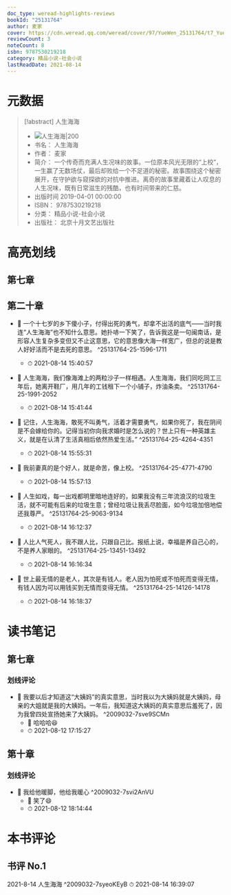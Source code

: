 ```yaml
---
doc_type: weread-highlights-reviews
bookId: "25131764"
author: 麦家
cover: https://cdn.weread.qq.com/weread/cover/97/YueWen_25131764/t7_YueWen_25131764.jpg
reviewCount: 3
noteCount: 8
isbn: 9787530219218
category: 精品小说-社会小说
lastReadDate: 2021-08-14
---
```

# 元数据
> [!abstract] 人生海海
> - ![ 人生海海|200](https://cdn.weread.qq.com/weread/cover/97/YueWen_25131764/t7_YueWen_25131764.jpg)
> - 书名： 人生海海
> - 作者： 麦家
> - 简介： 一个传奇而充满人生况味的故事。一位原本风光无限的“上校”，一生赢了无数场仗，最后却败给一个不足道的秘密。故事围绕这个秘密展开，在守护欲与窥探欲的对抗中推进。离奇的故事里藏着让人叹息的人生况味，既有日常滋生的残酷，也有时间带来的仁慈。
> - 出版时间 2019-04-01 00:00:00
> - ISBN： 9787530219218
> - 分类： 精品小说-社会小说
> - 出版社： 北京十月文艺出版社

# 高亮划线

## 第七章

 
## 第二十章


- 📌 一个十七岁的乡下傻小子，付得出死的勇气，却拿不出活的底气——当时我连“人生海海”也不知什么意思。她扑哧一下笑了，告诉我这是一句闽南话，是形容人生复杂多变但又不止这意思，它的意思像大海一样宽广，但总的说是教人好好活而不是去死的意思。 ^25131764-25-1596-1711
    - ⏱ 2021-08-14 15:40:57 

- 📌 人生海海，我们像海滩上的两粒沙子一样相遇。人生海海，我们同吃同工三年后，她离开鞋厂，用几年的工钱租下一个小铺子，炸油条卖。 ^25131764-25-1991-2052
    - ⏱ 2021-08-14 15:41:44 

- 📌 记住，人生海海，敢死不叫勇气，活着才需要勇气，如果你死了，我在阴间是不会嫁给你的。记得当初你向我求婚时是怎么说的？世上只有一种英雄主义，就是在认清了生活真相后依然热爱生活。” ^25131764-25-4264-4351
    - ⏱ 2021-08-14 15:55:31 

- 📌 我前妻真的是个好人，就是命苦，像上校。 ^25131764-25-4771-4790
    - ⏱ 2021-08-14 15:57:13 

- 📌 人生如戏，每一出戏都明里暗地连好的，如果我没有三年流浪汉的垃圾生活，就不可能有后来的垃圾生意；曾经垃圾让我丢尽脸面，如今垃圾加倍地偿还我尊严。 ^25131764-25-9063-9134
    - ⏱ 2021-08-14 16:12:37 

- 📌 人比人气死人，我不跟人比，只跟自己比。报纸上说，幸福是养自己心的，不是养人家眼的。 ^25131764-25-13451-13492
    - ⏱ 2021-08-14 16:16:34 

- 📌 世上最无情的是老人，其次是有钱人。老人因为怕死或不怕死而变得无情，有钱人因为可以用钱买到无情而变得无情。 ^25131764-25-14126-14178
    - ⏱ 2021-08-14 16:18:37 
# 读书笔记

## 第七章

### 划线评论
- 📌 我要以后才知道这“大姨妈”的真实意思，当时我以为大姨妈就是大姨妈，母亲的大姐就是我的大姨妈。一年后，我知道这大姨妈的真实意思后羞死了，因为我曾四处宣扬她来了大姨妈。  ^2009032-7sve9SCMn
    - 💭 哈哈哈😆
    - ⏱ 2021-08-12 17:15:27
   
## 第十章

### 划线评论
- 📌 我给他暖脚，他给我暖心  ^2009032-7svi2AnVU
    - 💭 笑了😄
    - ⏱ 2021-08-12 18:14:44
   
# 本书评论

## 书评 No.1 
2021-8-14
人生海海  ^2009032-7syeoKEyB
⏱ 2021-08-14 16:39:07
